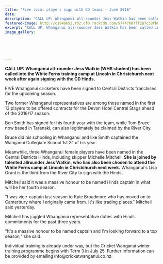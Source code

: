 ```yaml
---
title: "Five local players sign with CD teams - June 2016"
date: 
description: "CALL UP: Whanganui all-rounder Jess Watkin has been called into the White Ferns training camp at Lincoln in Christchurch next week after again signing with the CD Hinds, Wanganui Chronicle 29/6/16..."
featured-image: http://c1940652.r52.cf0.rackcdn.com/57747687ff2a7c38fb0003e3/Jess-Watkins-White-Ferns-training-camp-29-June-Chron.jpg
excerpt: "CALL UP: Whanganui all-rounder Jess Watkin has been called into the White Ferns training camp at Lincoln in Christchurch next week after again signing with the CD Hinds."
image_gallery:
    
    
    
    
    
---
```


<p><strong>CALL UP: Whanganui all-rounder Jess Watkin (WHS student) has been called into the White Ferns training camp at Lincoln in Christchurch next week after again signing with the CD Hinds.</strong></p>
<p>FIVE Whanganui cricketers have been signed to Central Districts franchises for the upcoming season.</p>
<p>Two former Whanganui representatives are among those named in the first 13 players to be offered contracts for the Devon Hotel Central Stags ahead of the 2016/17 season.</p>
<p>Ben Smith has signed for his fourth year with the team, while Tom Bruce now based in Taranaki, can also legitimately be claimed by the River City.</p>
<p>Bruce did his schooling in Whanganui and like Smith captained the Wanganui Collegiate School 1st X1 of his year.</p>
<p>Meanwhile, three Whanganui female players have been named in the Central Districts Hinds, including skipper Michelle Mitchell. <strong>She is joined by talented allrounder Jess Watkin, who has also been chosen to attend the White Ferns camp at Lincoln in Christchurch next week.</strong> Whanganui's Lisa Grant is the third from the River City to sign with the Hinds.</p>
<p>Mitchell said it was a massive honour to be named Hinds captain in what will be her fourth season.</p>
<p>"I was vice-captain last season to Kate Broadmore who has moved on to Canterbury where I originally came from. It's like trading places." Mitchell said yesterday.</p>
<p>Mitchell has juggled Whanganui representative duties with Hinds commitments for the past three years.</p>
<p>"It's a massive honour to be named captain and I'm looking forward to a top season," she said.</p>
<p>Individual training is already under way, but the Cricket Wanganui winter training programme begins with Term 3 in July 25. Further information can be provided by emailing info@cricketwanganui.co.nz.</p>

